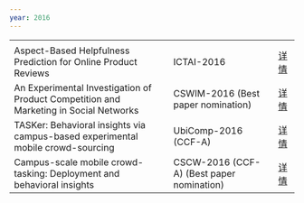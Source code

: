 ```yaml
---
year: 2016
---
```


<table class="publication-table">
  <tbody>
    <tr class="publication-table-first-row">
      <td class="col-md-8"></td>
      <td class="col-md-3"></td>
      <td class="col-md-1"></td>
    </tr>
    <tr>
      <td>Aspect-Based Helpfulness Prediction for Online Product Reviews</td>
      <td>ICTAI-2016</td>
      <td><a href="#">详情</a></td>
    </tr>
    <tr>
      <td>An Experimental Investigation of Product Competition and Marketing in Social Networks</td>
      <td>CSWIM-2016 (Best paper nomination)</td>
      <td><a href="#">详情</a></td>
    </tr>
    <tr>
      <td>TASKer: Behavioral insights via campus-based experimental mobile crowd-sourcing</td>
      <td>UbiComp-2016 (CCF-A)</td>
      <td><a href="#">详情</a></td>
    </tr>
    <tr>
      <td>Campus-scale mobile crowd-tasking: Deployment and behavioral insights</td>
      <td>CSCW-2016 (CCF-A) (Best paper nomination)</td>
      <td><a href="#">详情</a></td>
    </tr>
  </tbody>
</table>
